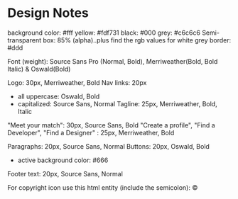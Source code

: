 # Design Notes

background color: #fff
yellow: #fdf731
black: #000
grey: #c6c6c6
Semi-transparent box: 85% (alpha)..plus find the rgb values for white
grey border: #ddd

Font (weight): Source Sans Pro (Normal, Bold), Merriweather(Bold, Bold Italic) & Oswald(Bold)

Logo: 30px, Merriweather, Bold
Nav links: 20px
- all uppercase: Oswald, Bold
- capitalized: Source Sans, Normal
Tagline: 25px, Merriweather, Bold, Italic

"Meet your match": 30px, Source Sans, Bold
"Create a profile", "Find a Developer", "Find a Designer" : 25px, Merriweather, Bold

Paragraphs: 20px, Source Sans, Normal
Buttons: 20px, Oswald, Bold
- active background color: #666

Footer text: 20px, Source Sans, Normal

For copyright icon use this html entity (include the semicolon):   &copy;
